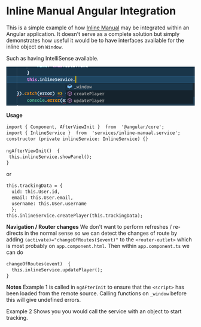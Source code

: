 
#  Inline Manual Angular Integration

  

This is a simple example of how [Inline Manual](https://inlinemanual.com) may be integrated within an Angular application. It doesn't serve as a complete solution but simply demonstrates how useful it would be to have interfaces available for the inline object on `Window`.

  

Such as having IntelliSense available.

  

![VS Code Example](./example.png)

**Usage**

    import { Component, AfterViewInit }  from  '@angular/core';
    import { InlineService }  from  'services/inline-manual.service';
    constructor (private inlineService: InlineService) {}
    
    ngAfterViewInit()  {
	 this.inlineService.showPanel();
    }
or

    this.trackingData = {
      uid: this.User.id,
      email: this.User.email,
      username: this.User.username
      };
    this.inlineService.createPlayer(this.trackingData);

**Navigation / Router changes**
We don't want to perform refreshes / re-directs in the normal sense so we can detect the changes of route by adding `(activate)="changeOfRoutes($event)"` to the `<router-outlet>` which is most probably on `app.component.html`. Then within `app.component.ts` we can do

    changeOfRoutes(event)  {
      this.inlineService.updatePlayer();
    }


**Notes**
Example 1 is called in `ngAFterInit` to ensure that the `<script>` has been loaded from the remote source. Calling functions on `_window` before this will give undefined errors. 

Example 2 Shows you you would call the service with an object to start tracking. 